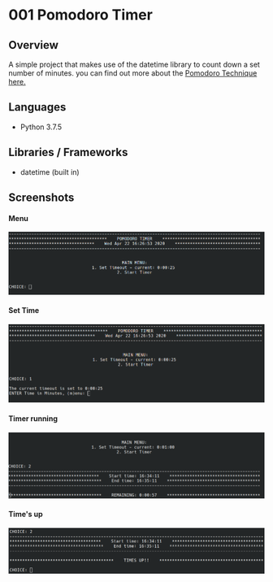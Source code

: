 # 001 Pomodoro Timer

## Overview
A simple project that makes use of the datetime library to count down a set number of minutes. 
you can find out more about the [Pomodoro Technique here.](https://en.wikipedia.org/wiki/Pomodoro_Technique)

## Languages
   - Python 3.7.5
   
## Libraries / Frameworks
   - datetime (built in)

## Screenshots

#### Menu
![menu](screenshots/menu.png)

#### Set Time
![set time](screenshots/set%20time.png)

#### Timer running
![timer](screenshots/timer.png)

#### Time's up
![time up](screenshots/timeup.png)